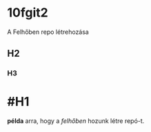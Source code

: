 # 10fgit2
A Felhőben repo létrehozása

## H2
### H3


#H1
===============

**példa** arra, hogy a *felhőben* hozunk létre repó-t.
